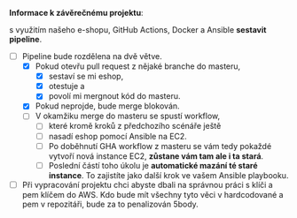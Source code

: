 **Informace k závěrečnému projektu**:

s využitím našeho e-shopu, GitHub Actions, Docker a Ansible **sestavit pipeline**.

- [ ] Pipeline bude rozdělena na dvě větve.
    - [x] Pokud otevřu pull request z nějaké branche do masteru,
        - [x] sestaví se mi eshop,
        - [x] otestuje a
        - [x] povolí mi mergnout kód do masteru.
    - [x] Pokud neprojde, bude merge blokován.
    - [ ] V okamžiku merge do masteru se spustí workflow,
        - [ ] které kromě kroků z předchozího scénáře ještě
        - [ ] nasadí eshop pomocí Ansible na EC2.
        - [ ] Po doběhnutí GHA workflow z masteru se vám tedy pokaždé vytvoří nová instance EC2, **zůstane vám tam ale i ta stará**.
        - [ ] Poslední částí toho úkolu je **automatické mazání té staré instance**. To zajistíte jako další krok ve vašem Ansible playbooku.
- [ ] Při vypracování projektu chci abyste dbali na správnou práci s klíči a pem klíčem do AWS. Kdo bude mít všechny tyto věci v hardcodované a pem v repozitáři, bude za to penalizován 5body.